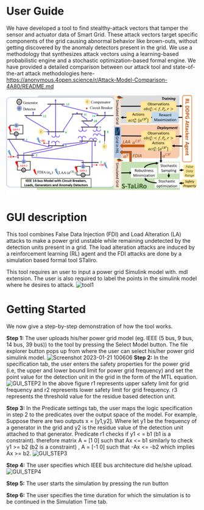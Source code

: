 User Guide
===========

We have developed a tool to find stealthy-attack vectors that tamper the sensor and actuator data of Smart Grid. These attack vectors target specific components of the grid causing abnormal behavior like brown-outs, without getting discovered by the anomaly detectors present in the grid. We use a methodology that synthesizes attack vectors using a learning-based probabilistic engine and a stochastic optimization-based formal engine. We have provided a detailed comparison between our attack tool and state-of-the-art attack methodologies here- https://anonymous.4open.science/r/Attack-Model-Comparison-4A80/README.md 

![alt text](images/toolSetup.png)

GUI description
================
This tool combines False Data Injection (FDI) and Load Alteration (LA) attacks to make a power grid unstable while remaining undetected by the detection units present in a grid. The load alteration attacks are induced by a reinforcement learning (RL) agent and the FDI attacks are done by a simulation based formal tool STaliro.

This tool requires an user to input a power grid Simulink model with. mdl extension. The user is also required to label the points in the simulink model where he desires to attack.
![tool1](https://user-images.githubusercontent.com/103938112/213846935-f0252abd-7c63-43cb-b0d4-58fc5f5728b6.png)


Getting Started
================
We now give a step-by-step demonstration of how the tool works.

**Step 1:**
The user uploads his/her power grid model (eg. IEEE (5 bus, 9 bus, 14 bus, 39 bus)) to the tool by pressing the Select Model button. The file explorer button pops up from where the user can select his/her power grid simulink model.
![Screenshot 2023-01-21 100606](https://user-images.githubusercontent.com/103938112/213847320-e21604a5-b92b-43b1-9408-130dc4ca08a2.png)
**Step 2:**
In the specification tab, the user enters the safety properties for the power grid (i.e, the upper and lower bound limit for power grid frequency) and set the point value for the detection unit in the grid in the form of the MTL equation. 
![GUI_STEP2](https://user-images.githubusercontent.com/103938112/213848253-6e77bccb-2f08-41f4-a879-a5479fe5e45c.png)
In the above figure r1 represents upper safety limit for grid frequency and r2 represents lower safety limit for grid frequency. r3 represents the threshold value for the residue based detection unit.

**Step 3:**
In the Predicate settings tab, the user maps the logic specification in step 2 to the predicates over the output space of the model.
For example, Suppose there are two outputs x = [y1,y2]. Where let y1 be the frequency of a generator in the grid and y2 is the residue value of the detection unit attached to that generator.
 Predicate r1 checks if y1 < = b1 (b1 is a constraint).
 therefore matrix A = [1 0] such that Ax <= b1
 similarly to check y1 >= b2 (b2 is a constraint) , A = [-1 0]  such that -Ax <= -b2 which implies Ax >= b2.
 ![GUI_STEP3](https://user-images.githubusercontent.com/103938112/213849028-3915a34b-2070-4fa1-a037-ffc7be1474c7.png)
 
 **Step 4:**
 The user specifies which IEEE bus architecture did he/she upload. 
 ![GUI_STEP4](https://user-images.githubusercontent.com/103938112/213849659-daea62e2-c310-4f01-8ef9-de309087edd3.png)

**Step 5:**
The user starts the simulation by pressing the run button

**Step 6:**
The user specifies the time duration for which the simulation is to be continued in the Simulation Time tab.

